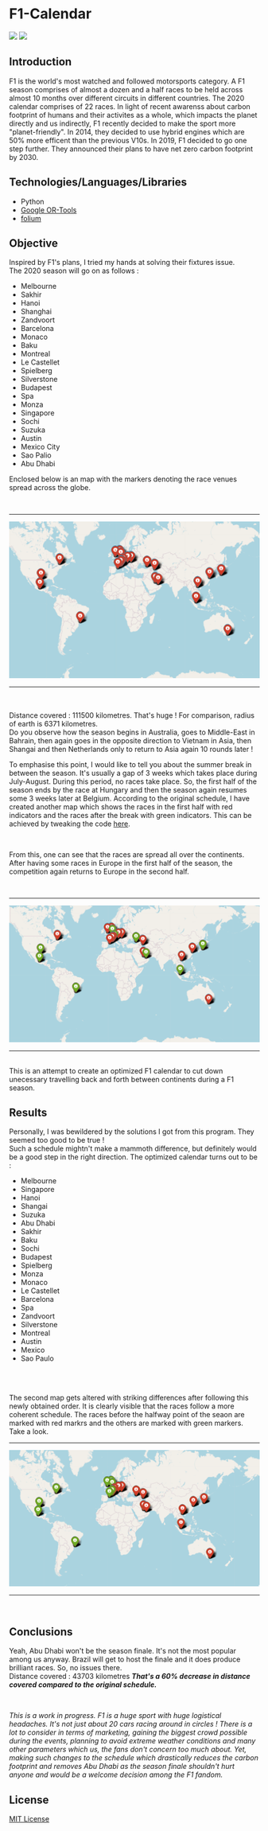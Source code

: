 # F1-Calendar
[![](https://img.shields.io/badge/MADE%20WITH%20-Python-blueviolet)](https://www.python.org)
[![](https://img.shields.io/badge/Maintained%20%3F-Yes-brightgreen)](https://github.com/InvincibleJuggernaut/F1-Calendar)

<h2>Introduction</h2>
F1 is the world's most watched and followed motorsports category. A F1 season comprises of almost a dozen and a half races to be held across almost 10 months over different circuits in different countries. The 2020 calendar comprises of 22 races.
In light of recent awarenss about carbon footprint of humans and their activites as a whole, which impacts the planet directly and us indirectly, F1 recently decided to make the sport more "planet-friendly". In 2014, they decided to use hybrid engines which are 50% more efficent than the previous V10s.
In 2019, F1 decided to go one step further. They announced their plans to have net zero carbon footprint by 2030.

<h2>Technologies/Languages/Libraries</h2>
<ul type="disc">
  <li>Python</li>
  <li><a href="https://developers.google.com/optimization" target="_blank">Google OR-Tools</a></li>
  <li><a href="https://github.com/python-visualization/folium" target="_blank">folium</a></li>
 </ul>

<h2>Objective</h2>
Inspired by F1's plans, I tried my hands at solving their fixtures issue. 
<br>
The 2020 season will go on as follows :<br>

<ul type="disc">
  <li>Melbourne</li>
  <li>Sakhir</li>
  <li>Hanoi</li>
  <li>Shanghai</li>
  <li>Zandvoort</li>
  <li>Barcelona</li>
  <li>Monaco</li>
  <li>Baku</li>
  <li>Montreal</li>
  <li>Le Castellet</li>
  <li>Spielberg</li>
  <li>Silverstone</li>
  <li>Budapest</li>
  <li>Spa</li>
  <li>Monza</li>
  <li>Singapore</li>
  <li>Sochi</li>
  <li>Suzuka</li>
  <li>Austin</li>
  <li>Mexico City</li>
  <li>Sao Palio</li>
  <li>Abu Dhabi</li>
  </ul>

<p>Enclosed below is an map with the markers denoting the race venues spread across the globe.</p>
<br>
<hr>
<img src="image.png">
<hr>
<br>
<br>
Distance covered : 111500 kilometres. That's huge ! For comparison, radius of earth is 6371 kilometres.<br>
Do you observe how the season begins in Australia, goes to Middle-East in Bahrain, then again goes in the opposite direction to Vietnam in Asia, then Shangai and then Netherlands only to return to Asia again 10 rounds later !<br>

<p> To emphasise this point, I would like to tell you about the summer break in between the season. It's usually a gap of 3 weeks which takes place during July-August. During this period, no races take place. So, the first half of the season ends by the race at Hungary and then the season again resumes some 3 weeks later at Belgium. According to the original schedule, I have created another map which shows the races in the first half with red indicators and the races after the break with green indicators. This can be achieved by tweaking the code <a href= "plotter.py">here</a>.</p>
<br>
<p>From this, one can see that the races are spread all over the continents. After having some races in Europe in the first half of the season, the competition again returns to Europe in the second half.</p>
<br>
<hr>
<img src="Races before-after the break.PNG">
<hr>
<br>
This is an attempt to create an optimized F1 calendar to cut down unecessary travelling back and forth between continents during a F1 season. 


<h2>Results</h2>
Personally, I was bewildered by the solutions I got from this program. They seemed too good to be true !  <br>
Such a schedule mightn't make a mammoth difference, but definitely would be a good step in the right direction. The optimized calendar turns out to be : <br>
<ul type="disc">
<li>Melbourne</li>
<li>Singapore</li>
<li>Hanoi</li>
<li>Shangai</li>
<li>Suzuka</li>
<li>Abu Dhabi</li>
<li>Sakhir</li>
<li>Baku</li>
<li>Sochi</li>
<li>Budapest</li>
<li>Spielberg</li>
<li>Monza</li>
<li>Monaco</li>
<li>Le Castellet</li>
<li>Barcelona</li>
<li>Spa</li>
<li>Zandvoort</li>
<li>Silverstone</li>
<li>Montreal</li>
<li>Austin</li>
<li>Mexico</li>
<li>Sao Paulo</li>
  </ul>
<br>
<br>
<p> The second map gets altered with striking differences after following this newly obtained order. It is clearly visible that the races follow a more coherent schedule. The races before the halfway point of the seaon are marked with red markrs and the others are marked with green markers. Take a look.
<br>
<hr>
<img src="Improved Races before-after the break.PNG">
<hr>
<br>

<h2> Conclusions</h2>
<p>Yeah, Abu Dhabi won't be the season finale. It's not the most popular among us anyway. Brazil will get to host the finale and it does produce brilliant races. So, no issues there. <br>
Distance covered : 43703 kilometres
<b><i>That's a 60% decrease in distance covered compared to the original schedule.</i></b><br>
</p>
<br>

<i>This is a work in progress. F1 is a huge sport with huge logistical headaches. It's not just about 20 cars racing around in circles ! There is a lot to consider in terms of marketing, gaining the biggest crowd possible during the events, planning to avoid extreme weather conditions and many other parameters which us, the fans don't concern too much about. Yet, making such changes to the schedule which drastically reduces the carbon footprint and removes Abu Dhabi as the season finale shouldn't hurt anyone and would be a welcome decision among the F1 fandom.</i>
  

<h2>License</h2>

<a href="LICENSE">MIT License</a>


